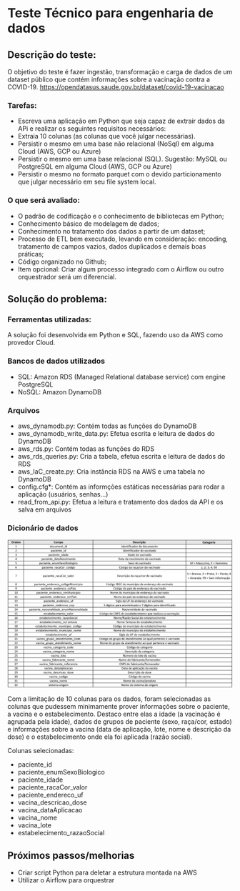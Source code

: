 # Teste Técnico para engenharia de dados

## Descrição do teste:

O objetivo do teste é fazer ingestão, transformação e carga de dados de um dataset público que contém informações sobre a vacinação contra a COVID-19.
https://opendatasus.saude.gov.br/dataset/covid-19-vacinacao

### Tarefas:

* Escreva uma aplicação em Python que seja capaz de extrair dados da APi e realizar os seguintes requisitos necessários:
* Extraia 10 colunas (as colunas que você julgar necessárias).
* Persistir o mesmo em uma base não relacional (NoSql) em alguma Cloud (AWS, GCP ou Azure)
* Persistir o mesmo em uma base relacional (SQL). Sugestão: MySQL ou PostgreSQL em alguma Cloud (AWS, GCP ou Azure)
* Persistir o mesmo no formato parquet com o devido particionamento que julgar necessário em seu file system local.

### O que será avaliado:

* O padrão de codificação e o conhecimento de bibliotecas em Python; 
* Conhecimento básico de modelagem de dados; 
* Conhecimento no tratamento dos dados a partir de um dataset; 
* Processo de ETL bem executado, levando em consideração: encoding, tratamento de campos vazios, dados duplicados e demais boas práticas;
* Código organizado no Github;
* Item opcional: Criar algum processo integrado com o Airflow ou outro orquestrador será um diferencial.

## Solução do problema:

### Ferramentas utilizadas:

A solução foi desenvolvida em Python e SQL, fazendo uso da AWS como provedor Cloud.

### Bancos de dados utilizados

* SQL: Amazon RDS (Managed Relational database service) com engine PostgreSQL
* NoSQL: Amazon DynamoDB

### Arquivos

* aws_dynamodb.py: Contém todas as funções do DynamoDB
* aws_dynamodb_write_data.py: Efetua escrita e leitura de dados do DynamoDB
* aws_rds.py: Contém todas as funções do RDS
* aws_rds_queries.py: Cria a tabela, efetua escrita e leitura de dados do RDS
* aws_IaC_create.py: Cria instância RDS na AWS e uma tabela no DynamoDB
* config.cfg*: Contém as informções estáticas necessárias para rodar a aplicação (usuários, senhas...)
* read_from_api.py: Efetua a leitura e tratamento dos dados da API e os salva em arquivos

### Dicionário de dados

![](/images/dicionario_dados.png)

Com a limitação de 10 colunas para os dados, foram selecionadas as colunas que pudessem minimamente prover informações  sobre o paciente, a vacina e o estabelecimento. Destaco entre elas a idade (a vacinação é agrupada pela idade), dados de grupos de paciente (sexo, raça/cor, estado) e informações sobre a vacina (data de aplicação, lote, nome e descrição da dose) e o estabelecimento onde ela foi aplicada (razão social).

Colunas selecionadas:

* paciente_id
* paciente_enumSexoBiologico
* paciente_idade 
* paciente_racaCor_valor 
* paciente_endereco_uf 
* vacina_descricao_dose 
* vacina_dataAplicacao 
* vacina_nome 
* vacina_lote 
* estabelecimento_razaoSocial 

## Próximos passos/melhorias

* Criar script Python para deletar a estrutura montada na AWS
* Utilizar o Airflow para orquestrar